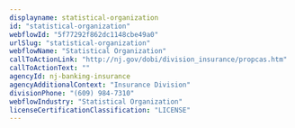 ```yaml
---
displayname: statistical-organization
id: "statistical-organization"
webflowId: "5f77292f862dc1148cbe49a0"
urlSlug: "statistical-organization"
webflowName: "Statistical Organization"
callToActionLink: "http://nj.gov/dobi/division_insurance/propcas.htm"
callToActionText: ""
agencyId: nj-banking-insurance
agencyAdditionalContext: "Insurance Division"
divisionPhone: "(609) 984-7310"
webflowIndustry: "Statistical Organization"
licenseCertificationClassification: "LICENSE"
---
```

